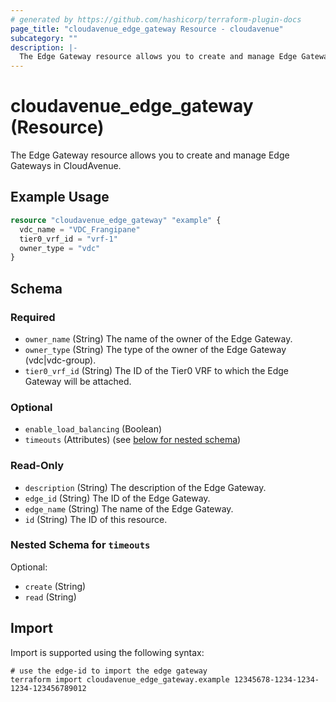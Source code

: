 ```yaml
---
# generated by https://github.com/hashicorp/terraform-plugin-docs
page_title: "cloudavenue_edge_gateway Resource - cloudavenue"
subcategory: ""
description: |-
  The Edge Gateway resource allows you to create and manage Edge Gateways in CloudAvenue.
---
```


# cloudavenue_edge_gateway (Resource)

The Edge Gateway resource allows you to create and manage Edge Gateways in CloudAvenue.

## Example Usage

```terraform
resource "cloudavenue_edge_gateway" "example" {
  vdc_name = "VDC_Frangipane"
  tier0_vrf_id = "vrf-1"
  owner_type = "vdc"
}
```

<!-- schema generated by tfplugindocs -->
## Schema

### Required

- `owner_name` (String) The name of the owner of the Edge Gateway.
- `owner_type` (String) The type of the owner of the Edge Gateway (vdc|vdc-group).
- `tier0_vrf_id` (String) The ID of the Tier0 VRF to which the Edge Gateway will be attached.

### Optional

- `enable_load_balancing` (Boolean)
- `timeouts` (Attributes) (see [below for nested schema](#nestedatt--timeouts))

### Read-Only

- `description` (String) The description of the Edge Gateway.
- `edge_id` (String) The ID of the Edge Gateway.
- `edge_name` (String) The name of the Edge Gateway.
- `id` (String) The ID of this resource.

<a id="nestedatt--timeouts"></a>
### Nested Schema for `timeouts`

Optional:

- `create` (String)
- `read` (String)

## Import

Import is supported using the following syntax:

```shell
# use the edge-id to import the edge gateway
terraform import cloudavenue_edge_gateway.example 12345678-1234-1234-1234-123456789012
```
